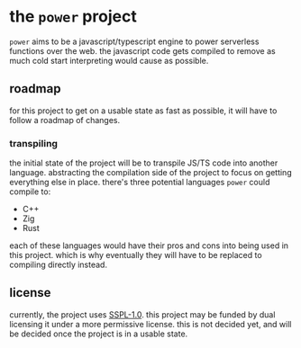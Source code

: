 # the `power` project

`power` aims to be a javascript/typescript engine to power serverless functions over the web.
the javascript code gets compiled to remove as much cold start interpreting would cause as possible.

## roadmap

for this project to get on a usable state as fast as possible, it will have to follow a roadmap of changes.

### transpiling

the initial state of the project will be to transpile JS/TS code into another language.
abstracting the compilation side of the project to focus on getting everything else in place.
there's three potential languages `power` could compile to:

- C++
- Zig
- Rust

each of these languages would have their pros and cons into being used in this project. which is why eventually
they will have to be replaced to compiling directly instead.

## license

currently, the project uses [SSPL-1.0](LICENSE). this project may be funded by dual licensing it under a more permissive
license.
this is not decided yet, and will be decided once the project is in a usable state.
